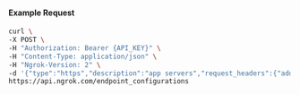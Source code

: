 <!-- Generated by nd gen api-examples. DO NOT EDIT. -->
#### Example Request
```bash
curl \
-X POST \
-H "Authorization: Bearer {API_KEY}" \
-H "Content-Type: application/json" \
-H "Ngrok-Version: 2" \
-d '{"type":"https","description":"app servers","request_headers":{"add":{"x-frontend":"ngrok"},"remove":["cache-control"]}}' \
https://api.ngrok.com/endpoint_configurations
